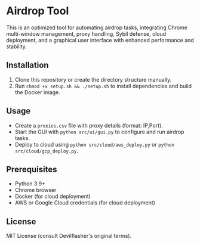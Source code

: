 # Airdrop Tool

This is an optimized tool for automating airdrop tasks, integrating Chrome multi-window management, proxy handling, Sybil defense, cloud deployment, and a graphical user interface with enhanced performance and stability.

## Installation
1. Clone this repository or create the directory structure manually.
2. Run `chmod +x setup.sh && ./setup.sh` to install dependencies and build the Docker image.

## Usage
- Create a `proxies.csv` file with proxy details (format: IP,Port).
- Start the GUI with `python src/ui/gui.py` to configure and run airdrop tasks.
- Deploy to cloud using `python src/cloud/aws_deploy.py` or `python src/cloud/gcp_deploy.py`.

## Prerequisites
- Python 3.9+
- Chrome browser
- Docker (for cloud deployment)
- AWS or Google Cloud credentials (for cloud deployment)

## License
MIT License (consult Devilflasher's original terms).